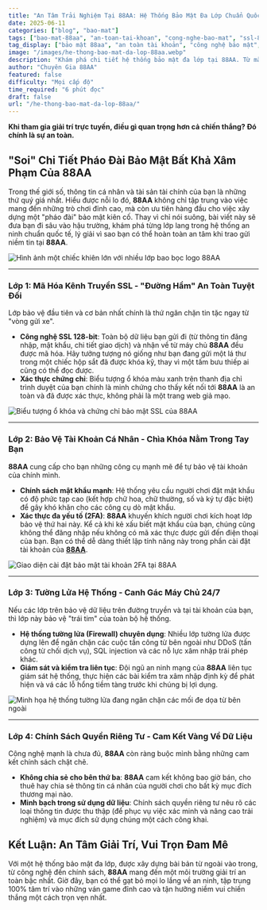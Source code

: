 ```yaml
---
title: "An Tâm Trải Nghiệm Tại 88AA: Hệ Thống Bảo Mật Đa Lớp Chuẩn Quốc Tế"
date: 2025-06-11
categories: ["blog", "bao-mat"]
tags: ["bao-mat-88aa", "an-toan-tai-khoan", "cong-nghe-bao-mat", "ssl-88aa", "bao-mat-thong-tin"]
tag_display: ["bảo mật 88aa", "an toàn tài khoản", "công nghệ bảo mật", "ssl 88aa", "bảo mật thông tin"]
image: "/images/he-thong-bao-mat-da-lop-88aa.webp"
description: "Khám phá chi tiết hệ thống bảo mật đa lớp tại 88AA. Từ mã hóa SSL, bảo vệ tài khoản đến tường lửa máy chủ, tìm hiểu tại sao bạn có thể hoàn toàn an tâm khi trải nghiệm tại đây."
author: "Chuyên Gia 88AA"
featured: false
difficulty: "Mọi cấp độ"
time_required: "6 phút đọc"
draft: false
url: "/he-thong-bao-mat-da-lop-88aa/"
---
```



**Khi tham gia giải trí trực tuyến, điều gì quan trọng hơn cả chiến thắng? Đó chính là sự an toàn.**
## "Soi" Chi Tiết Pháo Đài Bảo Mật Bất Khả Xâm Phạm Của **88AA**


Trong thế giới số, thông tin cá nhân và tài sản tài chính của bạn là những thứ quý giá nhất. Hiểu được nỗi lo đó, **88AA** không chỉ tập trung vào việc mang đến những trò chơi đỉnh cao, mà còn ưu tiên hàng đầu cho việc xây dựng một "pháo đài" bảo mật kiên cố. Thay vì chỉ nói suông, bài viết này sẽ đưa bạn đi sâu vào hậu trường, khám phá từng lớp lang trong hệ thống an ninh chuẩn quốc tế, lý giải vì sao bạn có thể hoàn toàn an tâm khi trao gửi niềm tin tại **88AA**.


![Hình ảnh một chiếc khiên lớn với nhiều lớp bao bọc logo 88AA](/images/he-thong-bao-mat-da-lop-88aa.webp)


---


### Lớp 1: Mã Hóa Kênh Truyền SSL - "Đường Hầm" An Toàn Tuyệt Đối


Lớp bảo vệ đầu tiên và cơ bản nhất chính là thứ ngăn chặn tin tặc ngay từ "vòng gửi xe".
- **Công nghệ SSL 128-bit**: Toàn bộ dữ liệu bạn gửi đi (từ thông tin đăng nhập, mật khẩu, chi tiết giao dịch) và nhận về từ máy chủ **88AA** đều được mã hóa. Hãy tưởng tượng nó giống như bạn đang gửi một lá thư trong một chiếc hộp sắt đã được khóa kỹ, thay vì một tấm bưu thiếp ai cũng có thể đọc được.
- **Xác thực chứng chỉ**: Biểu tượng ổ khóa màu xanh trên thanh địa chỉ trình duyệt của bạn chính là minh chứng cho thấy kết nối tới **88AA** là an toàn và đã được xác thực, không phải là một trang web giả mạo.


![Biểu tượng ổ khóa và chứng chỉ bảo mật SSL của 88AA](/images/chung-chi-bao-mat-ssl-88aa.webp)


---


### Lớp 2: Bảo Vệ Tài Khoản Cá Nhân - Chìa Khóa Nằm Trong Tay Bạn


**88AA** cung cấp cho bạn những công cụ mạnh mẽ để tự bảo vệ tài khoản của chính mình.
- **Chính sách mật khẩu mạnh**: Hệ thống yêu cầu người chơi đặt mật khẩu có độ phức tạp cao (kết hợp chữ hoa, chữ thường, số và ký tự đặc biệt) để gây khó khăn cho các công cụ dò mật khẩu.
- **Xác thực đa yếu tố (2FA)**: **88AA** khuyến khích người chơi kích hoạt lớp bảo vệ thứ hai này. Kể cả khi kẻ xấu biết mật khẩu của bạn, chúng cũng không thể đăng nhập nếu không có mã xác thực được gửi đến điện thoại của bạn. Bạn có thể dễ dàng thiết lập tính năng này trong phần cài đặt tài khoản của [**88AA**](https://88aa.com.co "88AA").


![Giao diện cài đặt bảo mật tài khoản 2FA tại 88AA](/images/bao-ve-tai-khoan-ca-nhan-88aa.webp)


---


### Lớp 3: Tường Lửa Hệ Thống - Canh Gác Máy Chủ 24/7


Nếu các lớp trên bảo vệ dữ liệu trên đường truyền và tại tài khoản của bạn, thì lớp này bảo vệ "trái tim" của toàn bộ hệ thống.
- **Hệ thống tường lửa (Firewall) chuyên dụng**: Nhiều lớp tường lửa được dựng lên để ngăn chặn các cuộc tấn công từ bên ngoài như DDoS (tấn công từ chối dịch vụ), SQL injection và các nỗ lực xâm nhập trái phép khác.
- **Giám sát và kiểm tra liên tục**: Đội ngũ an ninh mạng của **88AA** liên tục giám sát hệ thống, thực hiện các bài kiểm tra xâm nhập định kỳ để phát hiện và vá các lỗ hổng tiềm tàng trước khi chúng bị lợi dụng.


![Minh họa hệ thống tường lửa đang ngăn chặn các mối đe dọa từ bên ngoài](/images/tuong-lua-bao-ve-he-thong-88aa.webp)


---


### Lớp 4: Chính Sách Quyền Riêng Tư - Cam Kết Vàng Về Dữ Liệu


Công nghệ mạnh là chưa đủ, **88AA** còn ràng buộc mình bằng những cam kết chính sách chặt chẽ.
- **Không chia sẻ cho bên thứ ba**: **88AA** cam kết không bao giờ bán, cho thuê hay chia sẻ thông tin cá nhân của người chơi cho bất kỳ mục đích thương mại nào.
- **Minh bạch trong sử dụng dữ liệu**: Chính sách quyền riêng tư nêu rõ các loại thông tin được thu thập (để phục vụ việc xác minh và nâng cao trải nghiệm) và mục đích sử dụng chúng một cách công khai.


## Kết Luận: An Tâm Giải Trí, Vui Trọn Đam Mê


Với một hệ thống bảo mật đa lớp, được xây dựng bài bản từ ngoài vào trong, từ công nghệ đến chính sách, **88AA** mang đến một môi trường giải trí an toàn bậc nhất. Giờ đây, bạn có thể gạt bỏ mọi lo lắng về an ninh, tập trung 100% tâm trí vào những ván game đỉnh cao và tận hưởng niềm vui chiến thắng một cách trọn vẹn nhất.

